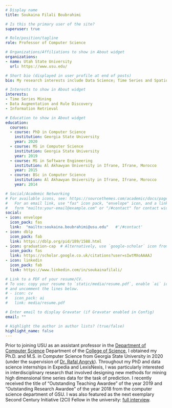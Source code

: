 ```yaml
---
# Display name
title: Soukaina Filali Boubrahimi

# Is this the primary user of the site?
superuser: true

# Role/position/tagline
role: Professor of Computer Science

# Organizations/Affiliations to show in About widget
organizations:
- name: Utah State University
  url: https://www.usu.edu/

# Short bio (displayed in user profile at end of posts)
bio: My research interests include Data Science; Time Series and Spatiotemporal Pattern Discovery; Machine Learning; Deep Learning; and Visualization.

# Interests to show in About widget
interests:
- Time Series Mining
- Data Augmentation and Rule Discovery
- Information Retrieval

# Education to show in About widget
education:
  courses:
  - course: PhD in Computer Science 
    institution: Georgia State University
    year: 2020
  - course: MS in Computer Science
    institution: Georgia State University
    year: 2019
  - course: MS in Software Engineering
    institution: Al Akhawyan University in Ifrane, Ifrane, Morocco
    year: 2015
  - course: BSc in Computer Science 
    institution: Al Akhawyan University in Ifrane, Ifrane, Morocco
    year: 2014

# Social/Academic Networking
# For available icons, see: https://sourcethemes.com/academic/docs/page-builder/#icons
#   For an email link, use "fas" icon pack, "envelope" icon, and a link in the
#   form "mailto:your-email@example.com" or "/#contact" for contact widget.
social:
- icon: envelope
  icon_pack: fas
  link:  "mailto:soukaina.boubrahimi@usu.edu"   #'/#contact'
- icon: dblp
  icon_pack: fab
  link: https://dblp.org/pid/189/1588.html
- icon: graduation-cap  # Alternatively, use `google-scholar` icon from `ai` icon pack
  icon_pack: fas
  link: https://scholar.google.co.uk/citations?user=sIwtMXoAAAAJ
- icon: linkedin
  icon_pack: fab
  link: https://www.linkedin.com/in/soukainafilali/

# Link to a PDF of your resume/CV.
# To use: copy your resume to `static/media/resume.pdf`, enable `ai` icons in `params.toml`, 
# and uncomment the lines below.
# - icon: cv
#   icon_pack: ai
#   link: media/resume.pdf

# Enter email to display Gravatar (if Gravatar enabled in Config)
email: ""

# Highlight the author in author lists? (true/false)
highlight_name: false
---
```


Prior to joining USU as an assistant professor in the [Department of Computer Science](https://cs.usu.edu/) Department of the [College of Science](https://www.usu.edu/science/), I obtained my Ph.D. and M.S. in Computer Science from Georgia State University in 2020 (under the supervision of [Dr. Rafal Angryk](https://sites.google.com/view/dmlab/garbage-collector/professor-page-list/rafal-a-angryk)). Throughout my PhD and data science internships in Expedia and LexisNexis, I was particularly interested in interdisciplinary research that involved designing new methods for mining high dimensional time series data for the task of prediction. I recently received the title of “Outstanding Teaching Awardee” of the year 2019 and “Outstanding Research Awardee” of the year 2018 from the computer science department of GSU. I was also featured as the next exemplary Second Century Initiative (2CI) Fellow in the university: [full interview](https://nextgen.gsu.edu/2019/05/15/second-century-initiative-fellow-applies-computer-science-research-to-multiple-fields-at-georgia-state/).
